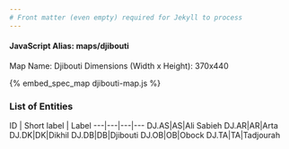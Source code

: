 ```yaml
---
# Front matter (even empty) required for Jekyll to process
---
```


#### JavaScript Alias: maps/djibouti

Map Name: Djibouti
Dimensions (Width x Height): 370x440



{% embed_spec_map djibouti-map.js %}

### List of Entities

ID | Short label | Label
---|---|---|---
DJ.AS|AS|Ali Sabieh
DJ.AR|AR|Arta
DJ.DK|DK|Dikhil
DJ.DB|DB|Djibouti
DJ.OB|OB|Obock
DJ.TA|TA|Tadjourah

